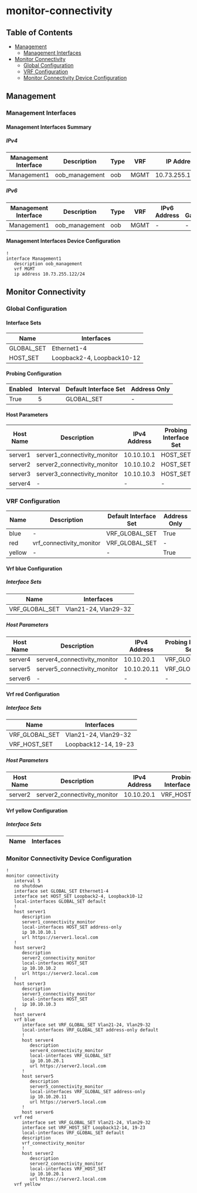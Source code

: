 # monitor-connectivity

## Table of Contents

- [Management](#management)
  - [Management Interfaces](#management-interfaces)
- [Monitor Connectivity](#monitor-connectivity-1)
  - [Global Configuration](#global-configuration)
  - [VRF Configuration](#vrf-configuration)
  - [Monitor Connectivity Device Configuration](#monitor-connectivity-device-configuration)

## Management

### Management Interfaces

#### Management Interfaces Summary

##### IPv4

| Management Interface | Description | Type | VRF | IP Address | Gateway |
| -------------------- | ----------- | ---- | --- | ---------- | ------- |
| Management1 | oob_management | oob | MGMT | 10.73.255.122/24 | 10.73.255.2 |

##### IPv6

| Management Interface | Description | Type | VRF | IPv6 Address | IPv6 Gateway |
| -------------------- | ----------- | ---- | --- | ------------ | ------------ |
| Management1 | oob_management | oob | MGMT | - | - |

#### Management Interfaces Device Configuration

```eos
!
interface Management1
   description oob_management
   vrf MGMT
   ip address 10.73.255.122/24
```

## Monitor Connectivity

### Global Configuration

#### Interface Sets

| Name | Interfaces |
| ---- | ---------- |
| GLOBAL_SET | Ethernet1-4 |
| HOST_SET | Loopback2-4, Loopback10-12 |

#### Probing Configuration

| Enabled | Interval | Default Interface Set | Address Only |
| ------- | -------- | --------------------- | ------------ |
| True | 5 | GLOBAL_SET | - |

#### Host Parameters

| Host Name | Description | IPv4 Address | Probing Interface Set | Address Only | URL |
| --------- | ----------- | ------------ | --------------------- | ------------ | --- |
| server1 | server1_connectivity_monitor | 10.10.10.1 | HOST_SET | True | https://server1.local.com |
| server2 | server2_connectivity_monitor | 10.10.10.2 | HOST_SET | - | https://server2.local.com |
| server3 | server3_connectivity_monitor | 10.10.10.3 | HOST_SET | False | - |
| server4 | - | - | - | - | - |

### VRF Configuration

| Name | Description | Default Interface Set | Address Only |
| ---- | ----------- | --------------------- | ------------ |
| blue | - | VRF_GLOBAL_SET | True |
| red | vrf_connectivity_monitor | VRF_GLOBAL_SET | - |
| yellow | - | - | True |

#### Vrf blue Configuration

##### Interface Sets

| Name | Interfaces |
| ---- | ---------- |
| VRF_GLOBAL_SET | Vlan21-24, Vlan29-32 |

##### Host Parameters

| Host Name | Description | IPv4 Address | Probing Interface Set | Address Only | URL |
| --------- | ----------- | ------------ | --------------------- | ------------ | --- |
| server4 | server4_connectivity_monitor | 10.10.20.1 | VRF_GLOBAL_SET | False | https://server2.local.com |
| server5 | server5_connectivity_monitor | 10.10.20.11 | VRF_GLOBAL_SET | True | https://server5.local.com |
| server6 | - | - | - | - | - |

#### Vrf red Configuration

##### Interface Sets

| Name | Interfaces |
| ---- | ---------- |
| VRF_GLOBAL_SET | Vlan21-24, Vlan29-32 |
| VRF_HOST_SET | Loopback12-14, 19-23 |

##### Host Parameters

| Host Name | Description | IPv4 Address | Probing Interface Set | Address Only | URL |
| --------- | ----------- | ------------ | --------------------- | ------------ | --- |
| server2 | server2_connectivity_monitor | 10.10.20.1 | VRF_HOST_SET | - | https://server2.local.com |

#### Vrf yellow Configuration

##### Interface Sets

| Name | Interfaces |
| ---- | ---------- |

### Monitor Connectivity Device Configuration

```eos
!
monitor connectivity
   interval 5
   no shutdown
   interface set GLOBAL_SET Ethernet1-4
   interface set HOST_SET Loopback2-4, Loopback10-12
   local-interfaces GLOBAL_SET default
   !
   host server1
      description
      server1_connectivity_monitor
      local-interfaces HOST_SET address-only
      ip 10.10.10.1
      url https://server1.local.com
   !
   host server2
      description
      server2_connectivity_monitor
      local-interfaces HOST_SET
      ip 10.10.10.2
      url https://server2.local.com
   !
   host server3
      description
      server3_connectivity_monitor
      local-interfaces HOST_SET
      ip 10.10.10.3
   !
   host server4
   vrf blue
      interface set VRF_GLOBAL_SET Vlan21-24, Vlan29-32
      local-interfaces VRF_GLOBAL_SET address-only default
      !
      host server4
         description
         server4_connectivity_monitor
         local-interfaces VRF_GLOBAL_SET
         ip 10.10.20.1
         url https://server2.local.com
      !
      host server5
         description
         server5_connectivity_monitor
         local-interfaces VRF_GLOBAL_SET address-only
         ip 10.10.20.11
         url https://server5.local.com
      !
      host server6
   vrf red
      interface set VRF_GLOBAL_SET Vlan21-24, Vlan29-32
      interface set VRF_HOST_SET Loopback12-14, 19-23
      local-interfaces VRF_GLOBAL_SET default
      description
      vrf_connectivity_monitor
      !
      host server2
         description
         server2_connectivity_monitor
         local-interfaces VRF_HOST_SET
         ip 10.10.20.1
         url https://server2.local.com
   vrf yellow
```
